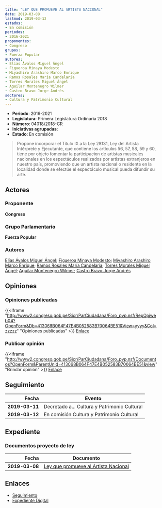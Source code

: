 ```yaml
---
title: "LEY QUE PROMUEVE AL ARTISTA NACIONAL"
date: 2019-03-08
lastmod: 2019-03-12
estados:
- En comisión
periodos:
- 2016-2021
proponentes:
- Congreso
grupos:
- Fuerza Popular
autores:
- Elías Ávalos Miguel Ángel
- Figueroa Minaya Modesto
- Miyashiro Arashiro Marco Enrique
- Ramos Rosales María Candelaria
- Torres Morales Miguel Ángel
- Aguilar Montenegro Wilmer
- Castro Bravo Jorge Andrés
sectores:
- Cultura y Patrimonio Cultural
---
```

- **Periodo**: 2016-2021
- **Legislatura**: Primera Legislatura Ordinaria 2018
- **Número**: 04018/2018-CR
- **Iniciativas agrupadas**: 
- **Estado**: En comisión

> Propone incorporar el Título IX a la Ley 28131, Ley del Artista Intérprete y Ejecutante, que contiene los artículos 56, 57, 58, 59 y 60, tiene por objeto fomentar la participacion de artistas musicales nacionales en los espectáculos realizados por artistas extranjeros en nuestro país, promoviendo que un artista nacional o residente en la localidad donde se efectúe el espectáculo musical pueda difundir su arte.


## Actores

### Proponente

**Congreso**

### Grupo Parlamentario

**Fuerza Popular**

### Autores

[Elías Ávalos Miguel Ángel](mailto:mailto:melias@congreso.gob.pe); [Figueroa Minaya Modesto](mailto:mailto:mfigueroam@congreso.gob.pe); [Miyashiro Arashiro Marco Enrique](mailto:mailto:mmiyashiro@congreso.gob.pe); [Ramos Rosales María Candelaria](mailto:mailto:mramosr@congreso.gob.pe); [Torres Morales Miguel Ángel](mailto:mailto:mtorresm@congreso.gob.pe); [Aguilar Montenegro Wilmer](mailto:mailto:waguilar@congreso.gob.pe); [Castro Bravo Jorge Andrés](mailto:mailto:jacastro@congreso.gob.pe)

## Opiniones

### Opiniones publicadas

{{<iframe "http://www2.congreso.gob.pe/Sicr/ParCiudadana/Foro_pvp.nsf/RepOpiweb04?OpenForm&Db=413068B064F47E4B052583B70064BE51&View=yyyy&Col=zzzzz" "Opiniones publicadas" >}}
[Enlace](http://www2.congreso.gob.pe/Sicr/ParCiudadana/Foro_pvp.nsf/RepOpiweb04?OpenForm&Db=413068B064F47E4B052583B70064BE51&View=yyyy&Col=zzzzz)

### Publicar opinión

{{<iframe "http://www2.congreso.gob.pe/Sicr/ParCiudadana/Foro_pvp.nsf/Documentos?OpenForm&ParentUnid=413068B064F47E4B052583B70064BE51&view" "Brindar opinión" >}}
[Enlace](http://www2.congreso.gob.pe/Sicr/ParCiudadana/Foro_pvp.nsf/Documentos?OpenForm&ParentUnid=413068B064F47E4B052583B70064BE51&view)


## Seguimiento

| Fecha | Evento |
|------:|--------|
| **2019-03-11** | Decretado a... Cultura y Patrimonio Cultural |
| **2019-03-12** | En comisión Cultura y Patrimonio Cultural |

## Expediente

### Documentos proyecto de ley

| Fecha | Documento |
|------:|-----------|
| **2019-03-08** | [Ley que promueve al Artista Nacional](http://www.leyes.congreso.gob.pe/Documentos/2016_2021/Proyectos_de_Ley_y_de_Resoluciones_Legislativas/PL0401820190308.pdf) |

## Enlaces

- [Seguimiento](http://www2.congreso.gob.pe/Sicr/TraDocEstProc/CLProLey2016.nsf/f7fff46988ca05b1052578e100829cc7/877c70cf35ec658b052583b7005d97ba?OpenDocument)
- [Expediente Digital](http://www2.congreso.gob.pe/Sicr/TraDocEstProc/CLProLey2016.nsf/f7fff46988ca05b1052578e100829cc7/877c70cf35ec658b052583b7005d97ba?OpenDocument&Click=05257FB7005EB655.eb71d0cf91d8294e05256cdf006b5706/$Body/0.1C6C)

